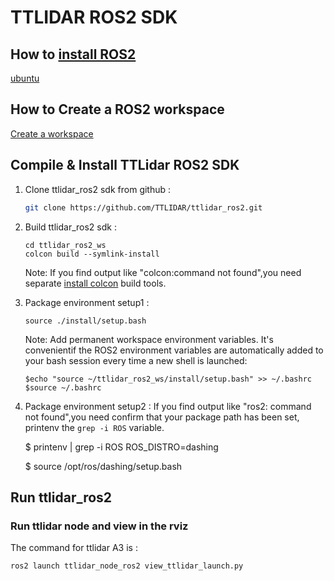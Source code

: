 # TTLIDAR ROS2 SDK

## How to [install ROS2](https://index.ros.org/doc/ros2/Installation)
[ubuntu](https://index.ros.org/doc/ros2/Installation/Dashing/Linux-Install-Debians/)

## How to Create a ROS2 workspace
[Create a workspace](https://index.ros.org/doc/ros2/Tutorials/Colcon-Tutorial/#create-a-workspace)

## Compile & Install TTLidar ROS2 SDK
1. Clone ttlidar_ros2 sdk from github : 

   ```bash
   git clone https://github.com/TTLIDAR/ttlidar_ros2.git

   ``` 

2. Build ttlidar_ros2 sdk :

   ```
   cd ttlidar_ros2_ws
   colcon build --symlink-install
   ```
   Note: If you find output like "colcon:command not found",you need separate [install colcon](https://docs.ros.org/en/foxy/Tutorials/Colcon-Tutorial.html#install-colcon) build tools. 


3. Package environment setup1 :

   `source ./install/setup.bash`

    Note: Add permanent workspace environment variables.
    It's convenientif the ROS2 environment variables are automatically added to your bash session every time a new shell is launched:
    ```
    $echo "source ~/ttlidar_ros2_ws/install/setup.bash" >> ~/.bashrc
    $source ~/.bashrc
    ```
4. Package environment setup2 :
   If you find output like "ros2: command not found",you need confirm that your package path has been set, printenv the `grep -i ROS` variable.

   $ printenv | grep -i ROS
   ROS_DISTRO=dashing

   $ source /opt/ros/dashing/setup.bash

## Run ttlidar_ros2

### Run ttlidar node and view in the rviz

The command for ttlidar A3 is : 

```bash
ros2 launch ttlidar_node_ros2 view_ttlidar_launch.py
```

